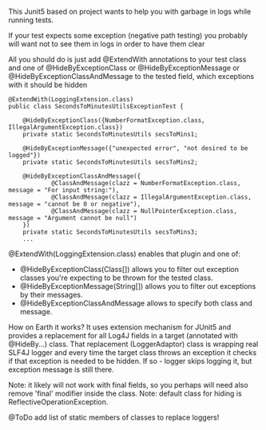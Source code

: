 This Junit5 based on project wants to help you with garbage in logs while running tests.

If your test expects some exception (negative path testing) you probably will want not to see them 
in logs in order to have them clear

All you should do is just add @ExtendWith annotations to your test class and one of 
@HideByExceptionClass or @HideByExceptionMessage or @HideByExceptionClassAndMessage 
to the tested field, which exceptions with it should be hidden

~~~
@ExtendWith(LoggingExtension.class)
public class SecondsToMinutesUtilsExceptionTest {

    @HideByExceptionClass({NumberFormatException.class, IllegalArgumentException.class})
    private static SecondsToMinutesUtils secsToMins1;
    
    @HideByExceptionMessage({"unexpected error", "not desired to be logged"})
    private static SecondsToMinutesUtils secsToMins2;
    
    @HideByExceptionClassAndMessage({
            @ClassAndMessage(clazz = NumberFormatException.class, message = "For input string:"),
            @ClassAndMessage(clazz = IllegalArgumentException.class, message = "cannot be 0 or negative"),
            @ClassAndMessage(clazz = NullPointerException.class, message = "Argument cannot be null")
    })
    private static SecondsToMinutesUtils secsToMins3;
    ...
~~~

@ExtendWith(LoggingExtension.class) enables that plugin and one of:
- @HideByExceptionClass(Class[]) allows you to filter out exception classes you're expecting to be thrown
for the tested class.
- @HideByExceptionMessage(String[]) allows you to filter out exceptions by their messages.
- @HideByExceptionClassAndMessage allows to specify both class and message.


How on Earth it works?
It uses extension mechanism for JUnit5 and provides a replacement for all Log4J fields in a target 
(annotated with @HideBy...) class.
That replacement (LoggerAdaptor) class is wrapping real SLF4J logger and every time the target class throws 
an exception it checks if that exception is needed to be hidden. If so - logger skips logging it, 
but exception message is still there.

Note: it likely will not work with final fields, so you perhaps will need also remove 'final' modifier inside the class.
Note: default class for hiding is ReflectiveOperationException.

@ToDo add list of static members of classes to replace loggers!
